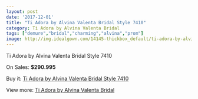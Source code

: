 ```yaml
---
layout: post
date: '2017-12-01'
title: "Ti Adora by Alvina Valenta Bridal Style 7410"
category: Ti Adora by Alvina Valenta Bridal
tags: ["demure","bridal","charming","alvina","prom"]
image: http://img.idealgown.com/14145-thickbox_default/ti-adora-by-alvina-valenta-bridal-style-7410.jpg
---
```

Ti Adora by Alvina Valenta Bridal Style 7410

On Sales: **$290.995**
<a href="https://www.idealgown.com/en/ti-adora-by-alvina-valenta-bridal/5695-ti-adora-by-alvina-valenta-bridal-style-7410.html"><amp-img layout="responsive" width="600" height="600" src="//img.idealgown.com/14145-thickbox_default/ti-adora-by-alvina-valenta-bridal-style-7410.jpg" alt="Ti Adora by Alvina Valenta Bridal Style 7410 0" /></a>
<a href="https://www.idealgown.com/en/ti-adora-by-alvina-valenta-bridal/5695-ti-adora-by-alvina-valenta-bridal-style-7410.html"><amp-img layout="responsive" width="600" height="600" src="//img.idealgown.com/14147-thickbox_default/ti-adora-by-alvina-valenta-bridal-style-7410.jpg" alt="Ti Adora by Alvina Valenta Bridal Style 7410 1" /></a>
<a href="https://www.idealgown.com/en/ti-adora-by-alvina-valenta-bridal/5695-ti-adora-by-alvina-valenta-bridal-style-7410.html"><amp-img layout="responsive" width="600" height="600" src="//img.idealgown.com/14146-thickbox_default/ti-adora-by-alvina-valenta-bridal-style-7410.jpg" alt="Ti Adora by Alvina Valenta Bridal Style 7410 2" /></a>

Buy it: [Ti Adora by Alvina Valenta Bridal Style 7410](https://www.idealgown.com/en/ti-adora-by-alvina-valenta-bridal/5695-ti-adora-by-alvina-valenta-bridal-style-7410.html "Ti Adora by Alvina Valenta Bridal Style 7410")

View more: [Ti Adora by Alvina Valenta Bridal](https://www.idealgown.com/en/84-ti-adora-by-alvina-valenta-bridal "Ti Adora by Alvina Valenta Bridal")